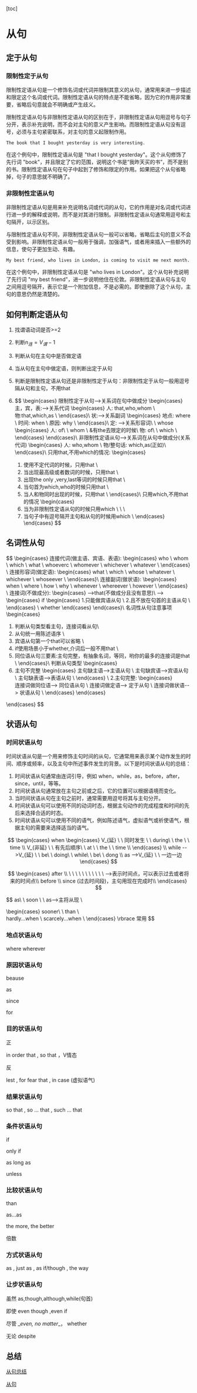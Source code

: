 

[toc] 





# 从句

## 定于从句



### 限制性定于从句

限制性定语从句是一个修饰名词或代词并限制其意义的从句，通常用来进一步描述和限定这个名词或代词。限制性定语从句的特点是不能省略，因为它的作用非常重要，省略后句意就会不明确或产生歧义。

限制性定语从句与非限制性定语从句的区别在于，非限制性定语从句用逗号与句子分开，表示补充说明，而不会对主句的意义产生影响。而限制性定语从句没有逗号，必须与主句紧密联系，对主句的意义起限制作用。

`The book that I bought yesterday is very interesting.`

在这个例句中，限制性定语从句是 "that I bought yesterday"。这个从句修饰了先行词 "book"，并且限定了它的范围，说明这个书是“我昨天买的书”，而不是别的书。限制性定语从句在句子中起到了修饰和限定的作用。如果把这个从句省略掉，句子的意思就不明确了。





### 非限制性定语从句

非限制性定语从句是用来补充说明名词或代词的从句，它的作用是对名词或代词进行进一步的解释或说明，而不是对其进行限制。非限制性定语从句通常用逗号和主句隔开，以示区别。

与限制性定语从句不同，非限制性定语从句一般可以省略，省略后主句的意义不会受到影响。非限制性定语从句一般用于强调，加强语气，或者用来插入一些额外的信息，使句子更加生动、有趣。



`My best friend, who lives in London, is coming to visit me next month.`

在这个例句中，非限制性定语从句是 "who lives in London"。这个从句补充说明了先行词 "my best friend"，进一步说明他住在伦敦。非限制性定语从句与主句之间用逗号隔开，表示它是一个附加信息，不是必需的。即使删除了这个从句，主句的意思仍然是清楚的。







## 如何判断定语从句

1. 找谓语动词是否>=2 

2. 判断$n_{连}=V_{谓}-1$

3. 判断从句在主句中是否做定语 

4. 当从句在主句中做定语，则判断出定于从句

5. 判断是限制性定语从句还是非限制性定于从句：非限制性定于从句一般用逗号隔从句和主句，不用that 

6. 
    $$
    \begin{cases}
    限制性定于从句-->关系词在句中做成分 
    \begin{cases} 
    主，宾，表:-->关系代词
    \begin{cases}
    人: that,who,whom \\ 
    物:that,which,as \\
    \end{cases}\\ 
    状:-->关系副词
    \begin{cases}
    地点: where \\ 
    时间: when \\ 
    原因: why  \\ 
    \end{cases}\\
    定: -->关系形容词\ \ whose
    \begin{cases} 
    人: of\ \ whom \\ 
    &有the去限定的时候\\ 
    物: of\ \ which \\
    \end{cases}
    \end{cases}\\
    非限制性定语从句-->关系词在从句中做成分(关系代词)
    \begin{cases} 
    人: who,whom \\
    物/整句话: which,as(正如)\\ 
    \end{cases}\\
    只用that,不用which的情况:
    \begin{cases} 
    1. 使用不定代词的时候，只用that \\
    2. 当出现最高级或者数词的时候，只用that \\
    3. 出现the only ,very,last等词的时候只用that \\
    4. 当句首为which,who的时候只用that \\
    5. 当人和物同时出现的时候，只用that \\
    \end{cases}\\ 
    只用which,不用that的情况
    \begin{cases} 
    1. 当为非限制性定语从句的时候只用which \\ 
    \\ 
    \\
    2. 当句子中有逗号隔开主句和从句的时候用which \\ 
    \end{cases}
    \end{cases}
    $$








## 名词性从句

$$
\begin{cases} 
连接代词(做主语、宾语、表语): 
\begin{cases}
who \\ 
whom \\ 
which \\
what \\ 
whoeverc \\ 
whomever \\ 
whichever \\ 
whatever \\ 
\end{cases} \\ 
连接形容词(做定语):
\begin{cases}
what \\ 
which \\ 
whose \\ 
whatever \\ 
whichever \\ 
whoseever \\ 
\end{cases}\\ 
连接副词(做状语): 
\begin{cases} 
when \\ 
where \\ 
how \\ 
why \\ 
whenever \\ 
whereever \\ 
however \\ 
\end{cases} \\ 
连接词(不做成分):
\begin{cases} 
-->that(不做成分且没有意思)\\ 
-->
\begin{cases}
if
\begin{cases}
1.只能做宾语从句 \\
2.且不放在句首的主语从句 \\ 
\end{cases} \\
whether
\end{cases} 
\end{cases}\\
名词性从句注意事项 
\begin{cases} 
1. 判断从句类型看主句，连接词看从句\\ 
2. 从句统一用陈述语序 \\
3. 宾语从句第一个that可以省略 \\
4. if使用场景小于whether,介词后一般不用that  \\
5. 同位语从句三要素:主句完整，有抽象名词，等同，哟你的最多的连接词是that  \\
\end{cases}\\
判断从句类型
\begin{cases} 
1. 主句不完整
\begin{cases} 
主句缺主语-->主语从句 \\ 
主句缺宾语-->宾语从句 \\ 
主句缺表语-->表语从句  \\ 
\end{cases} \\ 
2.主句完整: 
\begin{cases}  
连接词做同位语--> 同位语从句  \\
连接词做定语--> 定于从句 \\
连接词做状语--> 状语从句 \\
\end{cases}
\end{cases} 

\end{cases}
$$



## 状语从句



### 时间状语从句

时间状语从句是一个用来修饰主句时间的从句，它通常用来表示某个动作发生的时间、顺序或频率，以及主句中所述事件发生的背景。以下是时间状语从句的总结：

1. 时间状语从句通常由连词引导，例如 when，while，as，before，after，since，until，等等。
2. 时间状语从句通常放在主句之前或之后，它的位置可以根据语境而变化。
3. 当时间状语从句在主句之前时，通常需要用逗号将其与主句分开。
4. 时间状语从句可以使用不同的动词时态，根据主句动作的完成程度和时间的先后来选择合适的时态。
5. 时间状语从句可以使用不同的语气，例如陈述语气，虚拟语气或祈使语气，根据主句的需要来选择适当的语气。



$$
\begin{cases} 
when 
\begin{cases}  
V_{延} \ \ 同时发生 \ \ during\ \ the \ \ time \\ 
V_{非延} \ \ 有先后顺序\ \ at \ \ the \ \ time \\
\end{cases}
\\ 
while -->V_{延} \ \ be\ \ doing\ \ while\ \ be\ \ dong  \\
as -->V_{延} \ \ 一边一边
\end{cases}
$$

$$
\begin{cases} 
after \\ 
\ \ \ \  \ \ \ \ \ \  \ -->表示时间点，可以表示过去或者将来的时间点\\
before  \\ 
since (过去时间段)，主句用现在完成时\\ 
\end{cases}
$$

$$
as\ \ soon \ \ as-->主将从现 \\ 

\begin{cases}
sooner\ \ than \\  
hardly...when \\ 
scarcely...when \\ 
\end{cases} \rbrace 常用
$$





### 地点状语从句

where
wherever



### 原因状语从句

beause

as

since

for



### 目的状语从句

正

in order that , so that ，V情态

反

lest , for fear that , in case (虚拟语气)



### 结果状语从句



so that , so ... that , such ... that 





### 条件状语从句



if 

only if 

as long as 

unless



### 比较状语从句

than

as...as 

the more, the better 

倍数



### 方式状语从句



as , just as , as if/though , the way 



### 让步状语从句

虽然 as,though,although,while(句首)

即使 even though ,even if

尽管 \__even, no matter__， whether

无论 despite



## 总结

[从句总结](./.附录文件/从句总结.pdf)

[从句](./.附录文件/从句.xmind)



